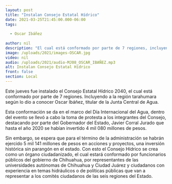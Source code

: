```yaml
---
layout: post
title: "Instalan Consejo Estatal Hídrico"
date: 2021-03-25T21:45:00.000-06:00
tags:
  
  - Oscar Ibáñez
  
author: nil
description: "El cual está conformado por parte de 7 regiones, incluyendo a la región tarahumara."
image: /uploads/2021/images-OSCAR.jpg
video: nil
audio: /uploads/2021/audio-MJ08_OSCAR_IBAÑEZ.mp3
alt: Instalan Consejo Estatal Hídrico
front: false
section: Local
---
```


Este jueves fue instalado el Consejo Estatal Hídrico 2040, el cual está conformado por parte de 7 regiones. Incluyendo a la región tarahumara según lo dio a conocer Oscar Ibáñez, titular de la Junta Central de Agua.

Esta conformación se da en el marco del Día Internacional del Agua, dentro del evento se llevó a cabo la toma de protesta a los integrantes del Consejo, destacando por parte del Gobernador del Estado, Javier Corral Jurado que hasta el año 2020 se habían invertido 4 mil 080 millones de pesos.

Sin embargo, se espera que para el término de la administración se habrán ejercido 5 mil 141 millones de pesos en acciones y proyectos, una inversión histórica sin parangón en el estado. Con esto el Consejo Hídrico se crea como un órgano ciudadanizado, el cual estará conformado por funcionarios públicos del gobierno de Chihuahua, por representantes de las universidades autónomas de Chihuahua y Ciudad Juárez y ciudadanos con experiencia en temas hidráulicos o de políticas públicas que van a representar a los comités ciudadanos de las seis regiones del Estado.
